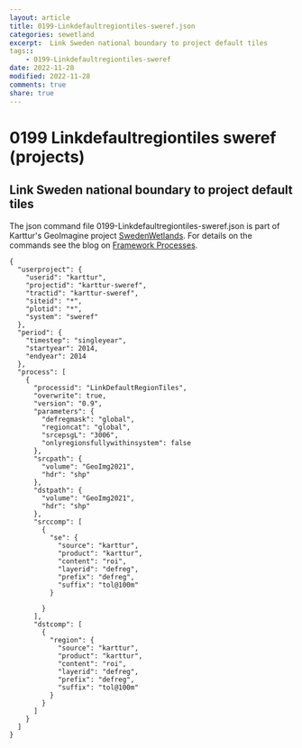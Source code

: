 ```yaml
---
layout: article
title: 0199-Linkdefaultregiontiles-sweref.json
categories: sewetland
excerpt:  Link Sweden national boundary to project default tiles
tags:: 
    - 0199-Linkdefaultregiontiles-sweref
date: 2022-11-28
modified: 2022-11-28
comments: true
share: true
---
```


# 0199 Linkdefaultregiontiles sweref (projects)

##  Link Sweden national boundary to project default tiles

The json command file <span class='file'>0199-Linkdefaultregiontiles-sweref.json</span> is part of Karttur's GeoImagine project [<span class='project'>SwedenWetlands</span>](https://karttur.github.io/geoimagine03-proj-wetland-se/index.html). For details on the commands see the blog on [Framework Processes](https://karttur.github.io/geoimagine03-docs-procpack/).

```
{
  "userproject": {
    "userid": "karttur",
    "projectid": "karttur-sweref",
    "tractid": "karttur-sweref",
    "siteid": "*",
    "plotid": "*",
    "system": "sweref"
  },
  "period": {
    "timestep": "singleyear",
    "startyear": 2014,
    "endyear": 2014
  },
  "process": [
    {
      "processid": "LinkDefaultRegionTiles",
      "overwrite": true,
      "version": "0.9",
      "parameters": {
        "defregmask": "global",
        "regioncat": "global",
        "srcepsgL": "3006",
        "onlyregionsfullywithinsystem": false
      },
      "srcpath": {
        "volume": "GeoImg2021",
        "hdr": "shp"
      },
      "dstpath": {
        "volume": "GeoImg2021",
        "hdr": "shp"
      },
      "srccomp": [
        {
          "se": {
            "source": "karttur",
            "product": "karttur",
            "content": "roi",
            "layerid": "defreg",
            "prefix": "defreg",
            "suffix": "tol@100m"
          }

        }
      ],
      "dstcomp": [
        {
          "region": {
            "source": "karttur",
            "product": "karttur",
            "content": "roi",
            "layerid": "defreg",
            "prefix": "defreg",
            "suffix": "tol@100m"
          }
        }
      ]
    }
  ]
}
```
